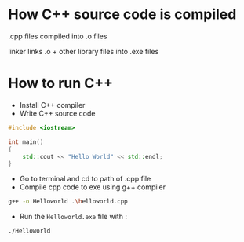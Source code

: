# How C++ source code is compiled

.cpp files compiled into .o files

linker links .o + other library files into .exe files

# How to run C++

- Install C++ compiler
- Write C++ source code

```cpp
#include <iostream>

int main()
{
    std::cout << "Hello World" << std::endl;
}
```

- Go to terminal and cd to path of .cpp file
- Compile cpp code to exe using g++ compiler

```bash
g++ -o Helloworld .\helloworld.cpp
```

- Run the `Helloworld.exe` file with :

```bash
./Helloworld
```
